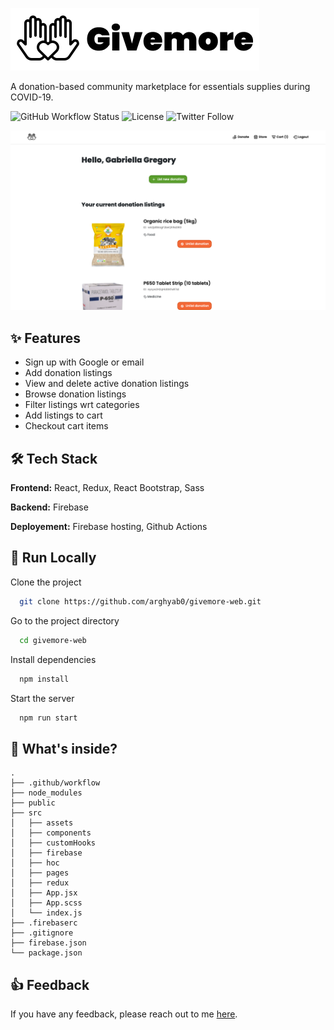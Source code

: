 ![Logo](https://raw.githubusercontent.com/arghyab0/givemore-web/main/src/assets/brand-logo-full.png)

A donation-based community marketplace for essentials supplies during COVID-19.

![GitHub Workflow Status](https://img.shields.io/github/workflow/status/arghyab0/givemore-web/Deploy%20to%20Firebase%20Hosting%20on%20merge?style=flat-square)
![License](https://img.shields.io/badge/license-MIT-green?style=flat-square)
![Twitter Follow](https://img.shields.io/twitter/follow/arghyab0?style=flat-square)

![App Screenshot](https://raw.githubusercontent.com/arghyab0/givemore-web/main/src/assets/project-screenshot.png)

## ✨ Features

- Sign up with Google or email
- Add donation listings
- View and delete active donation listings
- Browse donation listings
- Filter listings wrt categories
- Add listings to cart
- Checkout cart items

## 🛠 Tech Stack

**Frontend:** React, Redux, React Bootstrap, Sass

**Backend:** Firebase

**Deployement:** Firebase hosting, Github Actions

## 🚀 Run Locally

Clone the project

```bash
  git clone https://github.com/arghyab0/givemore-web.git
```

Go to the project directory

```bash
  cd givemore-web
```

Install dependencies

```bash
  npm install
```

Start the server

```bash
  npm run start
```

## 📂 What's inside?

```
.
├── .github/workflow
├── node_modules
├── public
├── src
│   ├── assets
│   ├── components
│   ├── customHooks
│   ├── firebase
│   ├── hoc
│   ├── pages
│   ├── redux
│   ├── App.jsx
│   ├── App.scss
│   └── index.js
├── .firebaserc
├── .gitignore
├── firebase.json
└── package.json
```

## 👍 Feedback

If you have any feedback, please reach out to me [here](https://arghyabiswas.me/contact).
